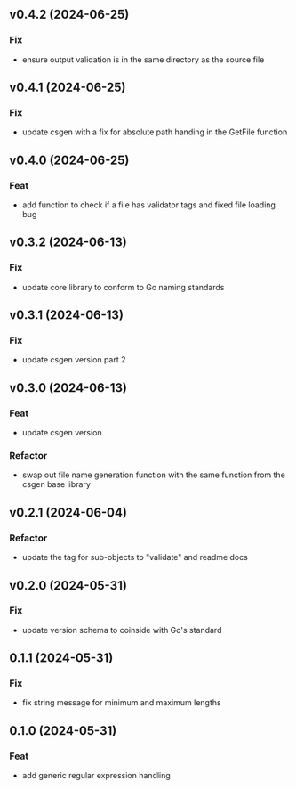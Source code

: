 ## v0.4.2 (2024-06-25)

### Fix

- ensure output validation is in the same directory as the source file

## v0.4.1 (2024-06-25)

### Fix

- update csgen with a fix for absolute path handing in the GetFile function

## v0.4.0 (2024-06-25)

### Feat

- add function to check if a file has validator tags and fixed file loading bug

## v0.3.2 (2024-06-13)

### Fix

- update core library to conform to Go naming standards

## v0.3.1 (2024-06-13)

### Fix

- update csgen version part 2

## v0.3.0 (2024-06-13)

### Feat

- update csgen version

### Refactor

- swap out file name generation function with the same function from the csgen base library

## v0.2.1 (2024-06-04)

### Refactor

- update the tag for sub-objects to "validate" and readme docs

## v0.2.0 (2024-05-31)

### Fix

- update version schema to coinside with Go's standard

## 0.1.1 (2024-05-31)

### Fix

- fix string message for minimum and maximum lengths

## 0.1.0 (2024-05-31)

### Feat

- add generic regular expression handling
